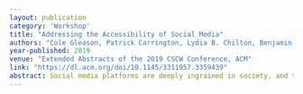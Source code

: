 ```yaml
---
layout: publication
category: 'Workshop'
title: "Addressing the Accessibility of Social Media"
authors: "Cole Gleason, Patrick Carrington, Lydia B. Chilton, Benjamin M Gorman, Hernisa Kacorri, Andrés Monroy-Hernández, Meredith Ringel Morris, Garreth W. Tigwell, and Shaomei  Wu"
year-published: 2019
venue: "Extended Abstracts of the 2019 CSCW Conference, ACM"
link: "https://dl.acm.org/doi/10.1145/3311957.3359439"
abstract: Social media platforms are deeply ingrained in society, and they offer many different spaces for people to engage with others. Unfortunately, accessibility barriers prevent people with disabilities from fully participating in these spaces. Social media users commonly post inaccessible media, including videos without captions (which are important for people who are deaf or hard of hearing) and images without alternative text (descriptions read aloud by screen readers for people who are blind). Users with motor impairments must find workarounds to deal with the complex user interfaces of these platforms, and users with cognitive disabilities may face barriers to composing and sharing information. Accessibility researchers, industry practitioners, and end-users with disabilities will come together to outline challenges and solutions for improving social media accessibility. The workshop starts with a panel of end-users with disabilities who will recount their Perspectives of Successes and Barriers. Industry professionals from social media companies (e.g., Facebook and LinkedIn) will detail their Design Process and Implementation Challenges in a panel with questions from attendees. The attendees will share their work and tackle Open Challenges and Future Research Directions. This workshop will forge collaborations between researchers and practitioners, and define high-priority accessibility challenges for social media platforms.
---
```

